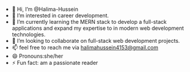 - 👋 Hi, I’m @Halima-Hussein
- 👀 I’m interested in career development.
- 🌱 I’m currently learning the MERN stack to develop a full-stack applications and expand my expertise to in modern web development technologies.
- 💞️ I’m looking to collaborate on full-stack web development projects.
- 📫 feel free to reach me via halimahussein4153@gmail.com
- 😄 Pronouns:she/her
- ⚡ Fun fact: am a passionate reader 

<!---
Halima-Hussein/Halima-Hussein is a ✨ special ✨ repository because its `README.md` (this file) appears on your GitHub profile.
You can click the Preview link to take a look at your changes.
--->
